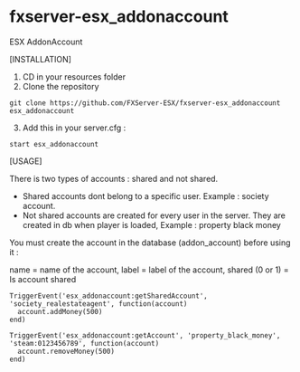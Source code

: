 # fxserver-esx_addonaccount
ESX AddonAccount

[INSTALLATION]

1) CD in your resources folder
2) Clone the repository
```
git clone https://github.com/FXServer-ESX/fxserver-esx_addonaccount esx_addonaccount
```
3) Add this in your server.cfg :

```
start esx_addonaccount
```

[USAGE]

There is two types of accounts : shared and not shared.

- Shared accounts dont belong to a specific user. Example : society account.
- Not shared accounts are created for every user in the server. They are created in db when player is loaded, Example : property black money

You must create the account in the database (addon_account) before using it :

name = name of the account, label = label of the account, shared (0 or 1) = Is account shared

```
TriggerEvent('esx_addonaccount:getSharedAccount', 'society_realestateagent', function(account)
  account.addMoney(500)
end)

TriggerEvent('esx_addonaccount:getAccount', 'property_black_money', 'steam:0123456789', function(account)
  account.removeMoney(500)
end)
```
